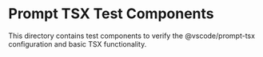 # Prompt TSX Test Components

This directory contains test components to verify the @vscode/prompt-tsx configuration and basic TSX functionality.

